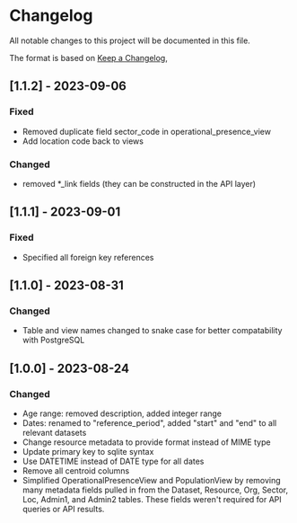 # Changelog

All notable changes to this project will be documented in this file.

The format is based on [Keep a Changelog](https://keepachangelog.com/en/1.0.0/),

## [1.1.2] - 2023-09-06

### Fixed

- Removed duplicate field sector_code in operational_presence_view
- Add location code back to views

### Changed

- removed *_link fields (they can be constructed in the API layer)

## [1.1.1] - 2023-09-01

### Fixed

- Specified all foreign key references

## [1.1.0] - 2023-08-31

### Changed

- Table and view names changed to snake case for better compatability
  with PostgreSQL

## [1.0.0] - 2023-08-24

### Changed

- Age range: removed description, added integer range
- Dates: renamed to "reference_period", added "start" and
  "end" to all relevant datasets
- Change resource metadata to provide format instead of MIME type
- Update primary key to sqlite syntax
- Use DATETIME instead of DATE type for all dates
- Remove all centroid columns
- Simplified OperationalPresenceView and PopulationView by removing many metadata
  fields pulled in from the Dataset, Resource, Org, Sector, Loc, Admin1, and Admin2
  tables. These fields weren't required for API queries or API results.
